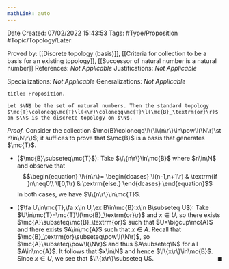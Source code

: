 ```yaml
---
mathLink: auto
---
```


<div class="topSpace"></div>

Date Created: 07/02/2022 15:43:53
Tags: #Type/Proposition #Topic/Topology/Later

Proved by: [[Discrete topology (basis)]], [[Criteria for collection to be a basis for an existing topology]], [[Successor of natural number is a natural number]]
References: <i>Not Applicable</i>
Justifications: <i>Not Applicable</i>

Specializations: <i>Not Applicable</i>
Generalizations: <i>Not Applicable</i>

``` ad-Proposition
title: Proposition.

Let $\N$ be the set of natural numbers. Then the standard topology $\mc{T}\coloneqq\mc{T}\l(<\r)\coloneqq\mc{T}\l(\mc{B}_\textrm{or}\r)$ on $\N$ is the discrete topology on $\N$.

```

<i>Proof.</i> Consider the collection $\mc{B}\coloneqq\l\{\l\{n\r\}\in\pow\l(\N\r)\st n\in\N\r\}$; it suffices to prove that $\mc{B}$ is a basis that generates $\mc{T}$.
* ($\mc{B}\subseteq\mc{T}$): Take $\l\{n\r\}\in\mc{B}$ where $n\in\N$ and observe that
$$\begin{equation}
    \l\{n\r\}=
    \begin{dcases}
        \l(n-1,n+1\r) & \textrm{if }n\neq0\\
        \l[0,1\r) & \textrm{else.}
    \end{dcases}
\end{equation}$$
In both cases, we have $\l\{n\r\}\in\mc{T}$.

* ($\fa U\in\mc{T},\fa x\in U,\ex B\in\mc{B}:x\in B\subseteq U$): Take $U\in\mc{T}=\mc{T}\l(\mc{B}_\textrm{or}\r)$ and $x\in U$, so there exists $\mc{A}\subseteq\mc{B}_\textrm{or}$ such that $U=\bigcup\mc{A}$ and there exists $A\in\mc{A}$ such that $x\in A$. Recall that $\mc{B}_\textrm{or}\subseteq\pow\l(\N\r)$, so $\mc{A}\subseteq\pow\l(\N\r)$ and thus $A\subseteq\N$ for all $A\in\mc{A}$. It follows that $x\in\N$ and hence $\l\{x\r\}\in\mc{B}$. Since $x\in U$, we see that $\l\{x\r\}\subseteq U$.<span style="float:right;">$\blacksquare$</span>
